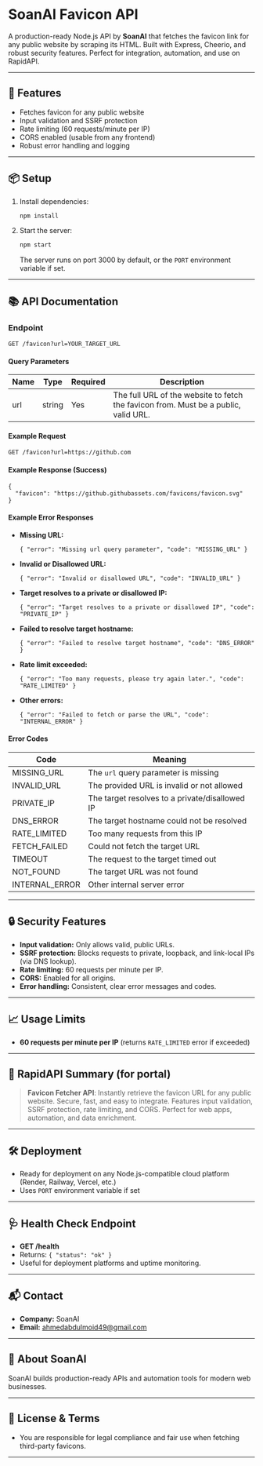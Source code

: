 # SoanAI Favicon API

A production-ready Node.js API by **SoanAI** that fetches the favicon link for any public website by scraping its HTML. Built with Express, Cheerio, and robust security features. Perfect for integration, automation, and use on RapidAPI.

---

## 🚀 Features
- Fetches favicon for any public website
- Input validation and SSRF protection
- Rate limiting (60 requests/minute per IP)
- CORS enabled (usable from any frontend)
- Robust error handling and logging

---

## 📦 Setup

1. Install dependencies:
   ```bash
   npm install
   ```
2. Start the server:
   ```bash
   npm start
   ```
   The server runs on port 3000 by default, or the `PORT` environment variable if set.

---

## 📚 API Documentation

### Endpoint
```
GET /favicon?url=YOUR_TARGET_URL
```

#### Query Parameters
| Name | Type   | Required | Description                |
|------|--------|----------|----------------------------|
| url  | string | Yes      | The full URL of the website to fetch the favicon from. Must be a public, valid URL. |

#### Example Request
```
GET /favicon?url=https://github.com
```

#### Example Response (Success)
```
{
  "favicon": "https://github.githubassets.com/favicons/favicon.svg"
}
```

#### Example Error Responses
- **Missing URL:**
  ```
  { "error": "Missing url query parameter", "code": "MISSING_URL" }
  ```
- **Invalid or Disallowed URL:**
  ```
  { "error": "Invalid or disallowed URL", "code": "INVALID_URL" }
  ```
- **Target resolves to a private or disallowed IP:**
  ```
  { "error": "Target resolves to a private or disallowed IP", "code": "PRIVATE_IP" }
  ```
- **Failed to resolve target hostname:**
  ```
  { "error": "Failed to resolve target hostname", "code": "DNS_ERROR" }
  ```
- **Rate limit exceeded:**
  ```
  { "error": "Too many requests, please try again later.", "code": "RATE_LIMITED" }
  ```
- **Other errors:**
  ```
  { "error": "Failed to fetch or parse the URL", "code": "INTERNAL_ERROR" }
  ```

#### Error Codes
| Code         | Meaning                                      |
|--------------|----------------------------------------------|
| MISSING_URL  | The `url` query parameter is missing         |
| INVALID_URL  | The provided URL is invalid or not allowed   |
| PRIVATE_IP   | The target resolves to a private/disallowed IP|
| DNS_ERROR    | The target hostname could not be resolved    |
| RATE_LIMITED | Too many requests from this IP               |
| FETCH_FAILED | Could not fetch the target URL               |
| TIMEOUT      | The request to the target timed out          |
| NOT_FOUND    | The target URL was not found                 |
| INTERNAL_ERROR| Other internal server error                 |

---

## 🔒 Security Features
- **Input validation:** Only allows valid, public URLs.
- **SSRF protection:** Blocks requests to private, loopback, and link-local IPs (via DNS lookup).
- **Rate limiting:** 60 requests per minute per IP.
- **CORS:** Enabled for all origins.
- **Error handling:** Consistent, clear error messages and codes.

---

## 📈 Usage Limits
- **60 requests per minute per IP** (returns `RATE_LIMITED` error if exceeded)

---

## 📝 RapidAPI Summary (for portal)
> **Favicon Fetcher API**: Instantly retrieve the favicon URL for any public website. Secure, fast, and easy to integrate. Features input validation, SSRF protection, rate limiting, and CORS. Perfect for web apps, automation, and data enrichment.

---

## 🛠️ Deployment
- Ready for deployment on any Node.js-compatible cloud platform (Render, Railway, Vercel, etc.)
- Uses `PORT` environment variable if set

---

## 🩺 Health Check Endpoint

- **GET /health**
- Returns: `{ "status": "ok" }`
- Useful for deployment platforms and uptime monitoring.

---

## 📬 Contact
- **Company:** SoanAI
- **Email:** ahmedabdulmoid49@gmail.com

---

## 🏢 About SoanAI
SoanAI builds production-ready APIs and automation tools for modern web businesses.

---

## 🤝 License & Terms
- You are responsible for legal compliance and fair use when fetching third-party favicons. 

--- 